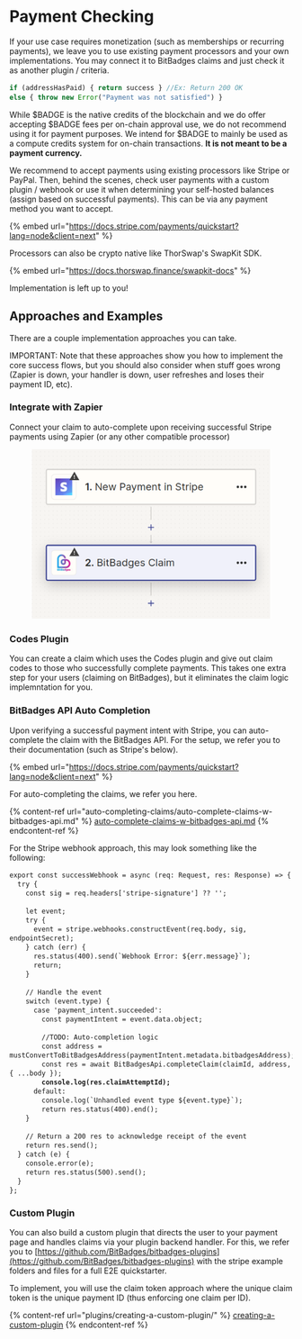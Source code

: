 # Payment Checking

If your use case requires monetization (such as memberships or recurring payments), we leave you to use existing payment processors and your own implementations. You may connect it to BitBadges claims and just check it as another plugin / criteria.

```javascript
if (addressHasPaid) { return success } //Ex: Return 200 OK
else { throw new Error("Payment was not satisfied") }
```

While $BADGE is the native credits of the blockchain and we do offer accepting $BADGE fees per on-chain approval use, we do not recommend using it for payment purposes. We intend for $BADGE to mainly be used as a compute credits system for on-chain transactions. **It is not meant to be a payment currency.**

We recommend to accept payments using existing processors like Stripe or PayPal. Then, behind the scenes, check user payments with a custom plugin / webhook or use it when determining your self-hosted balances (assign based on successful payments). This can be via any payment method you want to accept.

{% embed url="https://docs.stripe.com/payments/quickstart?lang=node&client=next" %}

Processors can also be crypto native like ThorSwap's SwapKit SDK.

{% embed url="https://docs.thorswap.finance/swapkit-docs" %}

Implementation is left up to you!

## Approaches and Examples

There are a couple implementation approaches you can take.

IMPORTANT: Note that these approaches show you how to implement the core success flows, but you should also consider when stuff goes wrong (Zapier is down, your handler is down, user refreshes and loses their payment ID, etc).

### Integrate with Zapier

Connect your claim to auto-complete upon receiving successful Stripe payments using Zapier (or any other compatible processor)

<figure><img src="../../.gitbook/assets/image (1) (1) (1) (1) (1) (1) (1) (1) (1) (1) (1) (1) (1) (1) (1) (1) (1) (1) (1) (1) (1) (1) (1) (1) (1) (1) (1).png" alt=""><figcaption></figcaption></figure>

### Codes Plugin

You can create a claim which uses the Codes plugin and give out claim codes to those who successfully complete payments. This takes one extra step for your users (claiming on BitBadges), but it eliminates the claim logic implemntation for you.

### BitBadges API Auto Completion

Upon verifying a successful payment intent with Stripe, you can auto-complete the claim with the BitBadges API. For the setup, we refer you to their documentation (such as Stripe's below).

{% embed url="https://docs.stripe.com/payments/quickstart?lang=node&client=next" %}

For auto-completing the claims, we refer you here.

{% content-ref url="auto-completing-claims/auto-complete-claims-w-bitbadges-api.md" %}
[auto-complete-claims-w-bitbadges-api.md](auto-completing-claims/auto-complete-claims-w-bitbadges-api.md)
{% endcontent-ref %}

For the Stripe webhook approach, this may look something like the following:

<pre class="language-typescript"><code class="lang-typescript">export const successWebhook = async (req: Request, res: Response) => {
  try {
    const sig = req.headers['stripe-signature'] ?? '';

    let event;
    try {
      event = stripe.webhooks.constructEvent(req.body, sig, endpointSecret);
    } catch (err) {
      res.status(400).send(`Webhook Error: ${err.message}`);
      return;
    }

    // Handle the event
    switch (event.type) {
      case 'payment_intent.succeeded':
        const paymentIntent = event.data.object;

        //TODO: Auto-completion logic
        const address = mustConvertToBitBadgesAddress(paymentIntent.metadata.bitbadgesAddress);
        const res = await BitBadgesApi.completeClaim(claimId, address, { ...body });
<strong>        console.log(res.claimAttemptId);
</strong>      default:
        console.log(`Unhandled event type ${event.type}`);
        return res.status(400).end();
    }

    // Return a 200 res to acknowledge receipt of the event
    return res.send();
  } catch (e) {
    console.error(e);
    return res.status(500).send();
  }
};
</code></pre>

### Custom Plugin

You can also build a custom plugin that directs the user to your payment page and handles claims via your plugin backend handler. For this, we refer you to [https://github.com/BitBadges/bitbadges-plugins](https://github.com/BitBadges/bitbadges-plugins) with the stripe example folders and files for a full E2E quickstarter.

To implement, you will use the claim token approach where the unique claim token is the unique payment ID (thus enforcing one claim per ID).

{% content-ref url="plugins/creating-a-custom-plugin/" %}
[creating-a-custom-plugin](plugins/creating-a-custom-plugin/)
{% endcontent-ref %}

